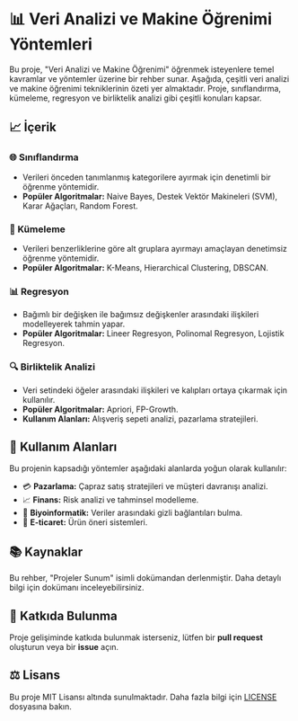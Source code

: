# :bar_chart: Veri Analizi ve Makine Öğrenimi Yöntemleri

Bu proje, "Veri Analizi ve Makine Öğrenimi" öğrenmek isteyenlere temel kavramlar ve yöntemler üzerine bir rehber sunar. Aşağıda, çeşitli veri analizi ve makine öğrenimi tekniklerinin özeti yer almaktadır. Proje, sınıflandırma, kümeleme, regresyon ve birliktelik analizi gibi çeşitli konuları kapsar.

## :chart_with_upwards_trend: İçerik

### :globe_with_meridians: Sınıflandırma
- Verileri önceden tanımlanmış kategorilere ayırmak için denetimli bir öğrenme yöntemidir.
- **Popüler Algoritmalar:** Naive Bayes, Destek Vektör Makineleri (SVM), Karar Ağaçları, Random Forest.

### :arrows_counterclockwise: Kümeleme
- Verileri benzerliklerine göre alt gruplara ayırmayı amaçlayan denetimsiz öğrenme yöntemidir.
- **Popüler Algoritmalar:** K-Means, Hierarchical Clustering, DBSCAN.

### :bar_chart: Regresyon
- Bağımlı bir değişken ile bağımsız değişkenler arasındaki ilişkileri modelleyerek tahmin yapar.
- **Popüler Algoritmalar:** Lineer Regresyon, Polinomal Regresyon, Lojistik Regresyon.

### :mag: Birliktelik Analizi
- Veri setindeki öğeler arasındaki ilişkileri ve kalıpları ortaya çıkarmak için kullanılır.
- **Popüler Algoritmalar:** Apriori, FP-Growth.
- **Kullanım Alanları:** Alışveriş sepeti analizi, pazarlama stratejileri.

## :wrench: Kullanım Alanları
Bu projenin kapsadığı yöntemler aşağıdaki alanlarda yoğun olarak kullanılır:
- :credit_card: **Pazarlama:** Çapraz satış stratejileri ve müşteri davranışı analizi.
- :chart_with_upwards_trend: **Finans:** Risk analizi ve tahminsel modelleme.
- :dna: **Biyoinformatik:** Veriler arasındaki gizli bağlantıları bulma.
- :shopping_cart: **E-ticaret:** Ürün öneri sistemleri.

## :books: Kaynaklar
Bu rehber, "Projeler Sunum" isimli dokümandan derlenmiştir. Daha detaylı bilgi için dokümanı inceleyebilirsiniz.

## :rocket: Katkıda Bulunma
Proje gelişiminde katkıda bulunmak isterseniz, lütfen bir **pull request** oluşturun veya bir **issue** açın.

## ⚖️ Lisans
Bu proje MIT Lisansı altında sunulmaktadır. Daha fazla bilgi için [LICENSE](LICENSE) dosyasına bakın.

